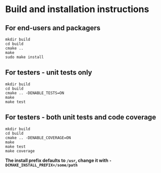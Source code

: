 # Build and installation instructions

## For end-users and packagers

```
mkdir build
cd build
cmake ..
make
sudo make install
```
## For testers - unit tests only

```
mkdir build
cd build
cmake .. -DENABLE_TESTS=ON
make
make test
```
## For testers - both unit tests and code coverage

```
mkdir build
cd build
cmake .. -DENABLE_COVERAGE=ON
make
make test
make coverage
```
**The install prefix defaults to `/usr`, change it with `-DCMAKE_INSTALL_PREFIX=/some/path`**
